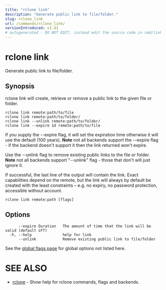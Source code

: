 ```yaml
---
title: "rclone link"
description: "Generate public link to file/folder."
slug: rclone_link
url: /commands/rclone_link/
versionIntroduced: v1.41
# autogenerated - DO NOT EDIT, instead edit the source code in cmd/link/ and as part of making a release run "make commanddocs"
---
```

# rclone link

Generate public link to file/folder.

## Synopsis

rclone link will create, retrieve or remove a public link to the given
file or folder.

    rclone link remote:path/to/file
    rclone link remote:path/to/folder/
    rclone link --unlink remote:path/to/folder/
    rclone link --expire 1d remote:path/to/file

If you supply the --expire flag, it will set the expiration time
otherwise it will use the default (100 years). **Note** not all
backends support the --expire flag - if the backend doesn't support it
then the link returned won't expire.

Use the --unlink flag to remove existing public links to the file or
folder. **Note** not all backends support "--unlink" flag - those that
don't will just ignore it.

If successful, the last line of the output will contain the
link. Exact capabilities depend on the remote, but the link will
always by default be created with the least constraints – e.g. no
expiry, no password protection, accessible without account.


```
rclone link remote:path [flags]
```

## Options

```
      --expire Duration   The amount of time that the link will be valid (default off)
  -h, --help              help for link
      --unlink            Remove existing public link to file/folder
```


See the [global flags page](/flags/) for global options not listed here.

# SEE ALSO

* [rclone](/commands/rclone/)	 - Show help for rclone commands, flags and backends.

